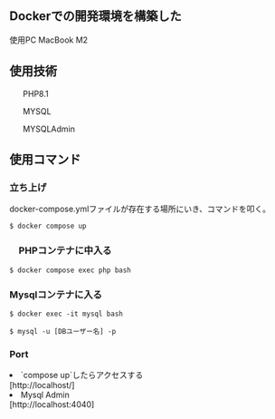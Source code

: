 ## Dockerでの開発環境を構築した
<p>使用PC MacBook M2</p>

## 使用技術

<ul>PHP8.1</ul>
<ul>MYSQL</ul>
<ul>MYSQLAdmin</ul>

## 使用コマンド

### 立ち上げ

docker-compose.ymlファイルが存在する場所にいき、コマンドを叩く。

```
$ docker compose up
```

### 　PHPコンテナに中入る

```
$ docker compose exec php bash
```

### Mysqlコンテナに入る

```
$ docker exec -it mysql bash
```

```
$ mysql -u [DBユーザー名] -p
```

### Port
<li>`compose up`したらアクセスする</li>
[http://localhost/]

<li>Mysql Admin</li>
[http://localhost:4040]